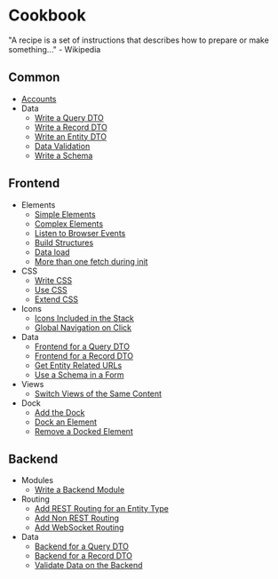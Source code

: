 # Cookbook

"A recipe is a set of instructions that describes how to prepare or make something..." - Wikipedia

## Common

* [Accounts](common/Accounts.md)
* Data
    * [Write a Query DTO](common/Data.md#Write-a-Query-DTO)
    * [Write a Record DTO](common/Data.md#Write-a-Record-DTO)
    * [Write an Entity DTO](common/Data.md#Write-an-Entity-DTO)
    * [Data Validation](common/Data.md#Data-Validation)
    * [Write a Schema](common/Data.md#Write-a-Schema)

## Frontend

* Elements
    * [Simple Elements](frontend/Elements.md#Simple-Elements)
    * [Complex Elements](frontend/Elements.md#Complex-Elements)
    * [Listen to Browser Events](frontend/Elements.md#Listen-to-Browser-Events)
    * [Build Structures](frontend/Elements.md#Build-Structures)
    * [Data load](frontend/Elements.md#Data-load)
    * [More than one fetch during init](frontend/Elements.md#More-than-one-fetch-during-init)
* CSS
    * [Write CSS](frontend/Css.md#Write-CSS)
    * [Use CSS](frontend/Css.md#Use-CSS)
    * [Extend CSS](frontend/Css.md#Extend-CSS)
* Icons
    * [Icons Included in the Stack](frontend/Icons.md#Icons-Included-in-the-Stack)
    * [Global Navigation on Click](frontend/Icons.md#Global-Navigation-on-Click)
* Data
    * [Frontend for a Query DTO](common/Data.md#Frontend-for-a-Query-DTO)
    * [Frontend for a Record DTO](common/Data.md#Frontend-for-a-Record-DTO)
    * [Get Entity Related URLs](common/Data.md#Get-Entity-Related-URLs)
    * [Use a Schema in a Form](common/Data.md#Use-a-Schema-in-a-Form)
* Views
    * [Switch Views of the Same Content](frontend/SwitchViews.md)
* Dock
    * [Add the Dock](frontend/Dock.md#Add-the-Dock)
    * [Dock an Element](frontend/Dock.md#Dock-an-Element)
    * [Remove a Docked Element](frontend/Dock.md#Remove-a-Docked-Element)

## Backend

* Modules
    * [Write a Backend Module](backend/Modules.md#Write-a-Backend-Module)
* Routing
    * [Add REST Routing for an Entity Type](backend/Routing.md#Add-REST-Routing-for-an-Entity-Type)
    * [Add Non REST Routing](backend/Routing.md#Add-Non-REST-Routing)
    * [Add WebSocket Routing](backend/Routing.md#Add-WebSocket-Routing)
* Data
    * [Backend for a Query DTO](common/Data.md#Backend-for-a-Query-DTO)
    * [Backend for a Record DTO](common/Data.md#Backend-for-a-Record-DTO)
    * [Validate Data on the Backend](common/Data.md#Validate-Data-on-the-Backend)

